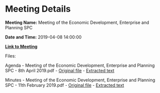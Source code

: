 # Meeting Details

**Meeting Name:** Meeting of the Economic Development, Enterprise and Planning SPC

**Date and Time:** 2019-04-08 14:00:00

**[Link to Meeting](https://www.limerick.ie/council/whats-on/meeting-economic-development-enterprise-and-planning-spc-13)**

Files: 

Agenda - Meeting of the Economic Development, Enterprise and Planning SPC - 8th April 2019.pdf - [Original file](https://www.limerick.ie/sites/default/files/media/documents/2019-04/Agenda%20of%20SPC%20Mtg%20%20-%208th%20April%202019.pdf) - [Extracted text](./Agenda%20-%C2%A0Meeting%20of%20the%20Economic%20Development%2C%20Enterprise%20and%20Planning%20SPC%20-%208th%20April%202019.md)

Minutes - Meeting of the Economic Development, Enterprise and Planning SPC - 11th February 2019.pdf - [Original file](https://www.limerick.ie/sites/default/files/media/documents/2019-04/Minutes%20of%20SPC%20%2011th%20Feb%202019.pdf) - [Extracted text](./Minutes%20-%C2%A0Meeting%20of%20the%20Economic%20Development%2C%20Enterprise%20and%20Planning%20SPC%20-%2011th%20February%202019.md)


